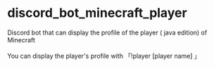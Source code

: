 # discord_bot_minecraft_player
Discord bot that can display the profile of the player ( java edition) of Minecraft
<br>
<br>
You can display the player's profile with 「!player [player name] 」
